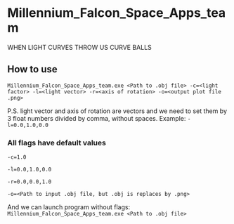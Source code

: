 # Millennium_Falcon_Space_Apps_team
WHEN LIGHT CURVES THROW US CURVE BALLS

## How to use

`Millennium_Falcon_Space_Apps_team.exe <Path to .obj file> -c=<light factor> -l=<light vector> -r=<axis of rotation> -o=<output plot file .png>`

P.S. light vector and axis of rotation are vectors and we need to set them by 3 float numbers divided by comma, without spaces. Example: `-l=0.0,1.0,0.0`
### All flags have default values
`-c=1.0`

`-l=0.0,1.0,0.0`

`-r=0.0,0.0,1.0`

`-o=<Path to input .obj file, but .obj is replaces by .png>`

And we can launch program without flags: `Millennium_Falcon_Space_Apps_team.exe <Path to .obj file>`
